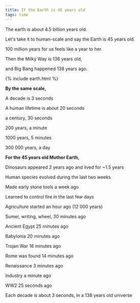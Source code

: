 ```yaml
---
title: If the Earth is 45 years old  
tags: time
---
```


The earth is about 4.5 billion years old. 

Let's take it to human-scale and say the Earth is 45 years old. 

100 million years for us feels like a year to her. 

Then the Milky Way is 136 years old, 

and Big Bang happened 138 years ago. 


{% include earth.html %}

**By the same scale,** 

A decade is 3 seconds

A human lifetime is about 20 seconds

a century, 30 seconds

200 years, a minute

1000 years, 5 minutes 

300 000 years, a day 

**For the 45 years old Mother Earth,**

Dinosaurs appeared 2 years ago and lived for ~1.5 years 

Human species evolved during the last two weeks

Made early stone tools a week ago

Learned to control fire in the last few days 

Agriculture started an hour ago (12 000 years)

Sumer, writing, wheel, 30 minutes ago

Ancient Egypt 25 minutes ago 

Babylonia 20 minutes ago 

Trojan War 16 minutes ago 

Rome was found 14 minutes ago

Renaissance 3 minutes ago 

Industry a minute ago

WW2 25 seconds ago

Each decade is about 3 seconds, in a 138 years old universe